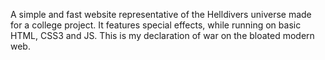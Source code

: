 A simple and fast website representative of the Helldivers universe made for a college project.
It features special effects, while running on basic HTML, CSS3 and JS.
This is my declaration of war on the bloated modern web.
